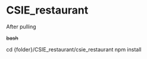# CSIE_restaurant

After pulling

~~bash~~

cd {folder}/CSIE_restaurant/csie_restaurant
npm install 